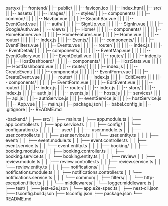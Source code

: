 partyx/
|-- frontend/
|   |-- public/
|   |   |-- favicon.ico
|   |   |-- index.html
|   |-- src/
|   |   |-- assets/
|   |   |   |-- images/
|   |   |   |-- styles/
|   |   |-- components/
|   |   |   |-- common/
|   |   |   |   |-- Navbar.vue
|   |   |   |   |-- SearchBar.vue
|   |   |   |   |-- EventCard.vue
|   |   |   |-- auth/
|   |   |   |   |-- SignUp.vue
|   |   |   |   |-- SignIn.vue
|   |   |   |   |-- GoogleAuth.vue
|   |   |-- views/
|   |   |   |-- Home/
|   |   |   |   |-- components/
|   |   |   |   |   |-- HomeBanner.vue
|   |   |   |   |   |-- HomeFeatures.vue
|   |   |   |   |-- Home.vue
|   |   |   |   |-- router/
|   |   |   |   |   |-- index.js
|   |   |   |-- Events/
|   |   |   |   |-- components/
|   |   |   |   |   |-- EventFilters.vue
|   |   |   |   |-- Events.vue
|   |   |   |   |-- router/
|   |   |   |   |   |-- index.js
|   |   |   |-- EventDetail/
|   |   |   |   |-- components/
|   |   |   |   |   |-- EventMap.vue
|   |   |   |   |   |-- EventGallery.vue
|   |   |   |   |-- EventDetail.vue
|   |   |   |   |-- router/
|   |   |   |   |   |-- index.js
|   |   |   |-- HostDashboard/
|   |   |   |   |-- components/
|   |   |   |   |   |-- HostStats.vue
|   |   |   |   |-- HostDashboard.vue
|   |   |   |   |-- router/
|   |   |   |   |   |-- index.js
|   |   |   |-- CreateEvent/
|   |   |   |   |-- components/
|   |   |   |   |   |-- EventForm.vue
|   |   |   |   |-- CreateEvent.vue
|   |   |   |   |-- router/
|   |   |   |   |   |-- index.js
|   |   |   |-- EditEvent/
|   |   |   |   |-- components/
|   |   |   |   |   |-- EventForm.vue
|   |   |   |   |-- EditEvent.vue
|   |   |   |   |-- router/
|   |   |   |   |   |-- index.js
|   |   |-- router/
|   |   |   |-- index.js
|   |   |-- store/
|   |   |   |-- index.js
|   |   |   |-- auth.js
|   |   |   |   |-- events.js
|   |   |   |-- hosts.js
|   |   |-- services/
|   |   |   |-- api.js
|   |   |   |-- authService.js
|   |   |   |-- eventService.js
|   |   |   |-- hostService.js
|   |   |-- App.vue
|   |   |-- main.js
|   |-- package.json
|   |-- babel.config.js
|   |-- .gitignore
|   |-- README.md


-backend/
│
├── src/
│   ├── main.ts
│   ├── app.module.ts
│   ├── app.controller.ts
│   ├── app.service.ts
│   │
│   ├── config/
│   │   └── configuration.ts
│   │
│   ├── user/
│   │   ├── user.module.ts
│   │   ├── user.controller.ts
│   │   ├── user.service.ts
│   │   └── user.entity.ts
│   │
│   ├── event/
│   │   ├── event.module.ts
│   │   ├── event.controller.ts
│   │   ├── event.service.ts
│   │   └── event.entity.ts
│   │
│   ├── booking/
│   │   ├── booking.module.ts
│   │   ├── booking.controller.ts
│   │   ├── booking.service.ts
│   │   └── booking.entity.ts
│   │
│   ├── review/
│   │   ├── review.module.ts
│   │   ├── review.controller.ts
│   │   ├── review.service.ts
│   │   └── review.entity.ts
│   │
│   ├── notifications/
│   │   ├── notifications.module.ts
│   │   ├── notifications.controller.ts
│   │   └── notifications.service.ts
│   │
│   └── common/
│       ├── filters/
│       │   └── http-exception.filter.ts
│       │
│       └── middlewares/
│           └── logger.middleware.ts
│
├── test/
│   ├── jest-e2e.json
│   └── app.e2e-spec.ts
│
├── nest-cli.json
├── tsconfig.build.json
├── tsconfig.json
├── package.json
└── README.md

